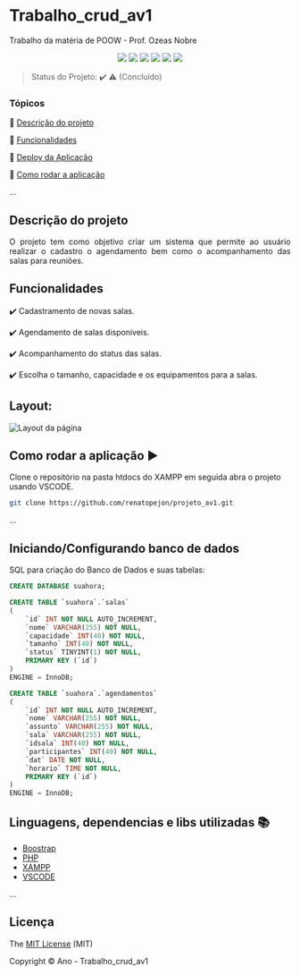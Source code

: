 # Trabalho_crud_av1
Trabalho da matéria de POOW - Prof. Ozeas Nobre

<p align="center">
  <img src="https://img.shields.io/static/v1?label=CSS&message=v3.0&color=blue&style=for-the-badge"/>
  <img src="https://img.shields.io/static/v1?label=MariaDB&message=v10.4.32&color=darkblue&style=for-the-badge"/>
  <img src="http://img.shields.io/static/v1?label=License&message=MIT&color=green&style=for-the-badge"/>
  <img src="http://img.shields.io/static/v1?label=HTML5&message=v5.3&color= orange&style=for-the-badge"/>
  <img src="http://img.shields.io/static/v1?label=PHP&message=v8.2.12&color=red&style=for-the-badge"/>
   <img src="http://img.shields.io/static/v1?label=STATUS&message=CONCLUIDO&color=GREEN&style=for-the-badge"/>
</p>

> Status do Projeto: :heavy_check_mark: :warning: (Concluído)

### Tópicos 

:small_blue_diamond: [Descrição do projeto](#descrição-do-projeto)

:small_blue_diamond: [Funcionalidades](#funcionalidades)

:small_blue_diamond: [Deploy da Aplicação](#deploy-da-aplicação-dash)

:small_blue_diamond: [Como rodar a aplicação](#como-rodar-a-aplicação-arrow_forward)

... 


## Descrição do projeto 

<p align="justify">
  O projeto tem como objetivo criar um sistema que permite  ao usuário realizar o cadastro o agendamento bem como  o acompanhamento das salas para reuniões. 
</p>

## Funcionalidades

:heavy_check_mark: Cadastramento de novas salas.

:heavy_check_mark: Agendamento de salas disponiveis.

:heavy_check_mark: Acompanhamento do status das salas.

:heavy_check_mark: Escolha o tamanho, capacidade  e os equipamentos para a salas.


  
## Layout:

![Layout da página](https://imgur.com/a/TyQCCLD)


## Como rodar a aplicação :arrow_forward:

Clone o repositório na pasta htdocs do XAMPP em seguida abra o projeto usando VSCODE.

```bash
git clone https://github.com/renatopejon/projeto_av1.git
```

... 

## Iniciando/Configurando banco de dados

SQL para criação do Banco de Dados e suas tabelas:
```sql
CREATE DATABASE suahora;

CREATE TABLE `suahora`.`salas`
(
    `id` INT NOT NULL AUTO_INCREMENT,
    `nome` VARCHAR(255) NOT NULL,
    `capacidade` INT(40) NOT NULL,
    `tamanho` INT(40) NOT NULL,
    `status` TINYINT(1) NOT NULL,
    PRIMARY KEY (`id`)
)
ENGINE = InnoDB;

CREATE TABLE `suahora`.`agendamentos`
(
    `id` INT NOT NULL AUTO_INCREMENT,
    `nome` VARCHAR(255) NOT NULL,
    `assunto` VARCHAR(255) NOT NULL,
    `sala` VARCHAR(255) NOT NULL,
    `idsala` INT(40) NOT NULL,
    `participantes` INT(40) NOT NULL,
    `dat` DATE NOT NULL,
    `horario` TIME NOT NULL,
    PRIMARY KEY (`id`)
)
ENGINE = InnoDB;
```
## Linguagens, dependencias e libs utilizadas :books:

- [Boostrap](https://getbootstrap.com/)
- [PHP](https://www.php.net/)
- [XAMPP](https://www.apachefriends.org/pt_br/index.html)
- [VSCODE](https://code.visualstudio.com/)

...

## Licença 

The [MIT License]() (MIT)

Copyright :copyright: Ano - Trabalho_crud_av1
